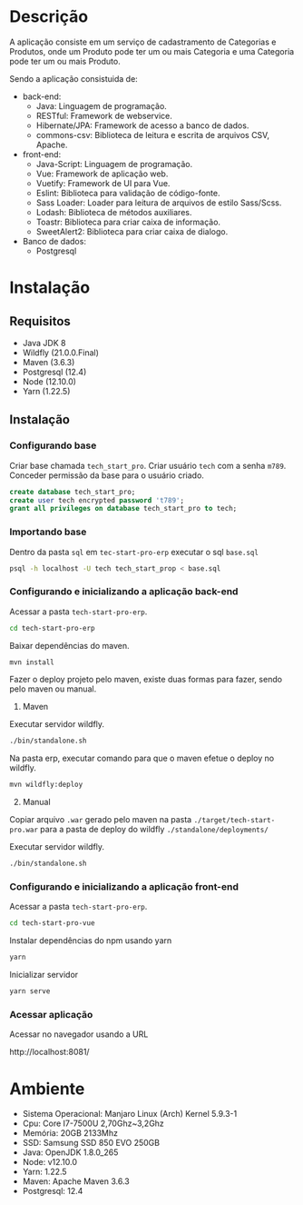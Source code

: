 # Descrição

A aplicação consiste em um serviço de cadastramento de Categorias e Produtos, onde um Produto pode ter um ou mais Categoria e uma Categoria pode ter um ou mais Produto.

Sendo a aplicação consistuida de:

- back-end:
  - Java: Linguagem de programação.
  - RESTful: Framework de webservice.
  - Hibernate/JPA: Framework de acesso a banco de dados.
  - commons-csv: Biblioteca de leitura e escrita de arquivos CSV, Apache.
- front-end:
  - Java-Script: Linguagem de programação.
  - Vue: Framework de aplicação web.
  - Vuetify: Framework de UI para Vue.
  - Eslint: Biblioteca para validação de código-fonte.
  - Sass Loader: Loader para leitura de arquivos de estilo Sass/Scss.
  - Lodash: Biblioteca de métodos auxiliares.
  - Toastr: Biblioteca para criar caixa de informação.
  - SweetAlert2: Biblioteca para criar caixa de dialogo.
- Banco de dados:
  - Postgresql

# Instalação

## Requisitos

- Java JDK 8
- Wildfly (21.0.0.Final)
- Maven (3.6.3)
- Postgresql (12.4)
- Node (12.10.0)
- Yarn (1.22.5)

## Instalação

### Configurando base

Criar base chamada `tech_start_pro`.
Criar usuário `tech` com a senha `m789`.
Conceder permissão da base para o usuário criado.

```sql
create database tech_start_pro;
create user tech encrypted password 't789';
grant all privileges on database tech_start_pro to tech;
```

### Importando base

Dentro da pasta `sql` em `tec-start-pro-erp` executar o sql `base.sql`

```bash
psql -h localhost -U tech tech_start_prop < base.sql
```

### Configurando e inicializando a aplicação back-end

Acessar a pasta `tech-start-pro-erp`.

```bash
cd tech-start-pro-erp
```

Baixar dependências do maven.

```bash
mvn install
```

Fazer o deploy projeto pelo maven, existe duas formas para fazer, sendo pelo maven ou manual.

1) Maven

Executar servidor wildfly.

```bash
./bin/standalone.sh
```

Na pasta erp, executar comando para que o maven efetue o deploy no wildfly.

```bash
mvn wildfly:deploy
```

2) Manual

Copiar arquivo `.war` gerado pelo maven na pasta `./target/tech-start-pro.war` para a pasta de deploy do wildfly `./standalone/deployments/`

Executar servidor wildfly.

```bash
./bin/standalone.sh
```

### Configurando e inicializando a aplicação front-end

Acessar a pasta `tech-start-pro-erp`.

```bash
cd tech-start-pro-vue
```

Instalar dependências do npm usando yarn

```bash
yarn
```

Inicializar servidor

```bash
yarn serve
```

### Acessar aplicação

Acessar no navegador usando a URL

http://localhost:8081/

# Ambiente

- Sistema Operacional: Manjaro Linux (Arch) Kernel 5.9.3-1
- Cpu: Core I7-7500U 2,70Ghz~3,2Ghz
- Memória: 20GB 2133Mhz
- SSD: Samsung SSD 850 EVO 250GB
- Java: OpenJDK 1.8.0_265
- Node: v12.10.0
- Yarn: 1.22.5
- Maven: Apache Maven 3.6.3
- Postgresql: 12.4
